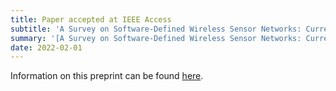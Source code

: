 ```yaml
---
title: Paper accepted at IEEE Access
subtitle: 'A Survey on Software-Defined Wireless Sensor Networks: Current status, machine learning approaches and major challenges”'
summary: '[A Survey on Software-Defined Wireless Sensor Networks: Current status, machine learning approaches and major challenges”](/publication/sdwsn-survey) has been accepted for publication in [IEEE Access](https://doi.org/10.1109/ACCESS.2022.3153521).'
date: 2022-02-01
---
```


Information on this preprint can be found [here](/publication/sdwsn-survey).
